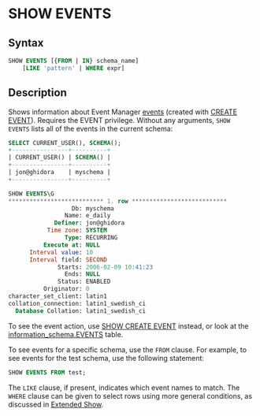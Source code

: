 # SHOW EVENTS

## Syntax

```sql
SHOW EVENTS [{FROM | IN} schema_name]
    [LIKE 'pattern' | WHERE expr]
```

## Description

Shows information about Event Manager [events](/programming-customizing-mariadb/triggers-events/event-scheduler/events) (created with [CREATE EVENT](/sql-statements-structure/sql-statements/data-definition/create/create-event)). Requires the <a undefined>EVENT</a> privilege. Without any arguments, <code class="highlight fixed" style="white-space:pre-wrap">SHOW EVENTS</code> lists all of the events in the current schema:

```sql
SELECT CURRENT_USER(), SCHEMA();
+----------------+----------+
| CURRENT_USER() | SCHEMA() |
+----------------+----------+
| jon@ghidora    | myschema |
+----------------+----------+

SHOW EVENTS\G
*************************** 1. row ***************************
                  Db: myschema
                Name: e_daily
             Definer: jon@ghidora
           Time zone: SYSTEM
                Type: RECURRING
          Execute at: NULL
      Interval value: 10
      Interval field: SECOND
              Starts: 2006-02-09 10:41:23
                Ends: NULL
              Status: ENABLED
          Originator: 0
character_set_client: latin1
collation_connection: latin1_swedish_ci
  Database Collation: latin1_swedish_ci
```

To see the event action, use [SHOW CREATE EVENT](/sql-statements-structure/sql-statements/administrative-sql-statements/show/show-create-event) instead, or look at the [information_schema.EVENTS](/sql-statements-structure/sql-statements/administrative-sql-statements/system-tables/information-schema/information-schema-tables/information-schema-events-table) table.

To see events for a specific schema, use the <code class="highlight fixed" style="white-space:pre-wrap">FROM</code> clause.
For example, to see events for the test schema, use the following statement:

```sql
SHOW EVENTS FROM test;
```

The <code class="highlight fixed" style="white-space:pre-wrap">LIKE</code> clause, if present, indicates which event names to
match. The <code class="highlight fixed" style="white-space:pre-wrap">WHERE</code> clause can be given to select rows using
more general conditions, as discussed in [Extended Show](/sql-statements-structure/sql-statements/administrative-sql-statements/show/extended-show).